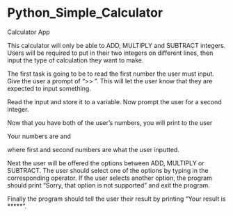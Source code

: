 # Python_Simple_Calculator
Calculator App

This calculator will only be able to ADD, MULTIPLY and SUBTRACT integers. Users will be required to put in their two integers on different lines, then input the type of calculation they want to make. 

The first task is going to be to read the first number the user must input. Give the user a prompt of “>> ”. This will let the user know that they are expected to input something.

Read the input and store it to a variable. Now prompt the user for a second integer.

Now that you have both of the user’s numbers, you will print to the user 

Your numbers are <First number> and <Second number>

where first and second numbers are what the user inputted.

Next the user will be offered the options between ADD, MULTIPLY or SUBTRACT. The user should select one of the options by typing in the corresponding operator. If the user selects another option, the program should print “Sorry, that option is not supported” and exit the program.

Finally the program should tell the user their result by printing “Your result is *****”. 
